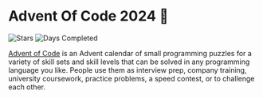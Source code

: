 # Advent Of Code 2024 🎄

![Stars](https://img.shields.io/badge/stars%20⭐-28-green)
![Days Completed](https://img.shields.io/badge/days%20completed-14-green)

[Advent of Code](https://adventofcode.com) is an Advent calendar of small programming puzzles for a variety of skill sets and skill levels that can be solved in any programming language you like. People use them as interview prep, company training, university coursework, practice problems, a speed contest, or to challenge each other.

